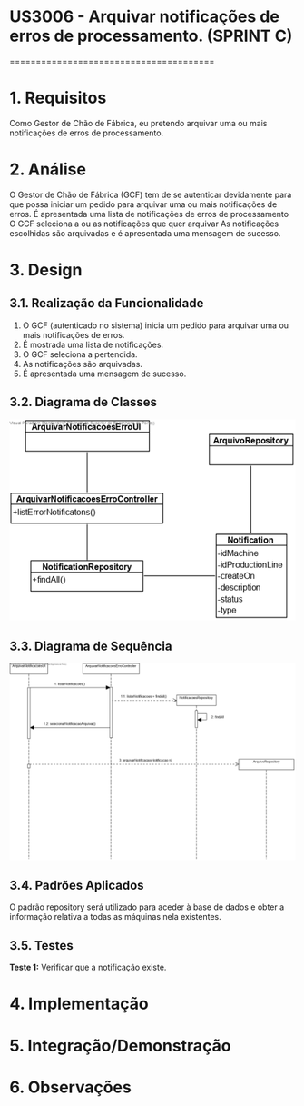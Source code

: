 # US3006 - Arquivar notificações de erros de processamento. (SPRINT C)
=======================================

# 1. Requisitos

Como Gestor de Chão de Fábrica, eu pretendo arquivar uma ou mais notificações de erros de processamento.

# 2. Análise

O Gestor de Chão de Fábrica (GCF) tem de se autenticar devidamente para que possa iniciar um pedido para arquivar uma ou mais notificações de erros.
É apresentada uma lista de notificações de erros de processamento
O GCF seleciona a ou as notificações que quer arquivar
As notificações escolhidas são arquivadas e é apresentada uma mensagem de sucesso.


# 3. Design

## 3.1. Realização da Funcionalidade

1. O GCF (autenticado no sistema) inicia um pedido para arquivar uma ou mais notificações de erros.
2. É mostrada uma lista de notificações.
3. O GCF seleciona a pertendida.
4. As notificações são arquivadas.
5. É apresentada uma mensagem de sucesso.

## 3.2. Diagrama de Classes

![CD](CD.png)

## 3.3. Diagrama de Sequência

![SD](SD.png)

## 3.4. Padrões Aplicados

O padrão repository será utilizado para aceder à base de dados e obter a informação relativa a todas as máquinas nela existentes.

## 3.5. Testes

**Teste 1:** Verificar que a notificação existe.

# 4. Implementação


# 5. Integração/Demonstração


# 6. Observações
